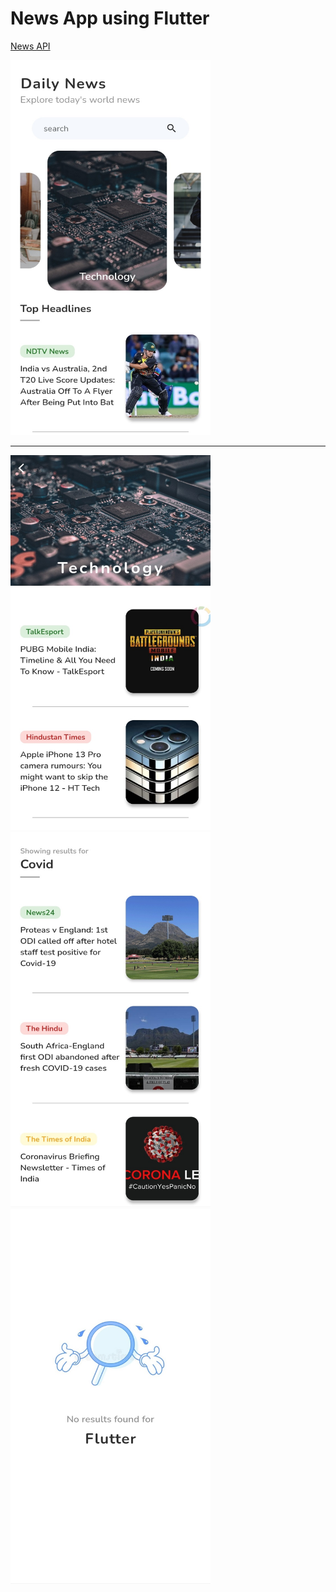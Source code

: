 # News App using Flutter


[News API](https://newsapi.org/)


<img src="https://github.com/rajapuranam/news-app-in-flutter/blob/main/assets/screenshots/s1.jpg" width="320" height="600" />
<hr/>

<img src="https://github.com/rajapuranam/news-app-in-flutter/blob/main/assets/screenshots/s2.jpg" width="320" height="600" />

<img src="https://github.com/rajapuranam/news-app-in-flutter/blob/main/assets/screenshots/s3.jpg" width="320" height="600" />

<img src="https://github.com/rajapuranam/news-app-in-flutter/blob/main/assets/screenshots/s4.jpg" width="320" height="600" />
